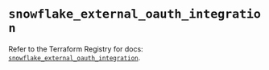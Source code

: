 # `snowflake_external_oauth_integration`

Refer to the Terraform Registry for docs: [`snowflake_external_oauth_integration`](https://registry.terraform.io/providers/snowflakedb/snowflake/2.1.0/docs/resources/external_oauth_integration).
